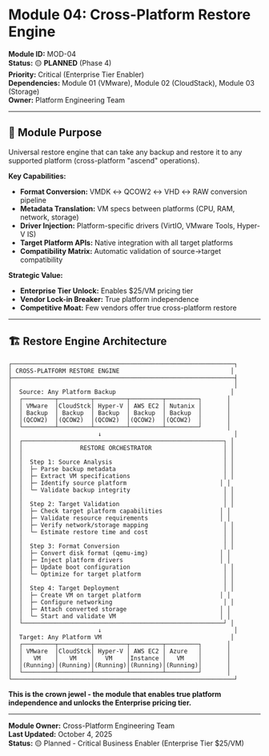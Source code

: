 # Module 04: Cross-Platform Restore Engine

**Module ID:** MOD-04  
**Status:** 🟡 **PLANNED** (Phase 4)  
**Priority:** Critical (Enterprise Tier Enabler)  
**Dependencies:** Module 01 (VMware), Module 02 (CloudStack), Module 03 (Storage)  
**Owner:** Platform Engineering Team

---

## 🎯 Module Purpose

Universal restore engine that can take any backup and restore it to any supported platform (cross-platform "ascend" operations).

**Key Capabilities:**
- **Format Conversion:** VMDK ↔ QCOW2 ↔ VHD ↔ RAW conversion pipeline
- **Metadata Translation:** VM specs between platforms (CPU, RAM, network, storage)
- **Driver Injection:** Platform-specific drivers (VirtIO, VMware Tools, Hyper-V IS)
- **Target Platform APIs:** Native integration with all target platforms
- **Compatibility Matrix:** Automatic validation of source→target compatibility

**Strategic Value:**
- **Enterprise Tier Unlock:** Enables $25/VM pricing tier
- **Vendor Lock-in Breaker:** True platform independence
- **Competitive Moat:** Few vendors offer true cross-platform restore

---

## 🏗️ Restore Engine Architecture

```
┌──────────────────────────────────────────────────────────────┐
│ CROSS-PLATFORM RESTORE ENGINE                               │
├──────────────────────────────────────────────────────────────┤
│                                                              │
│  Source: Any Platform Backup                                │
│  ┌─────────┬─────────┬─────────┬─────────┬─────────┐       │
│  │ VMware  │CloudStck│ Hyper-V │ AWS EC2 │ Nutanix │       │
│  │ Backup  │ Backup  │ Backup  │ Backup  │ Backup  │       │
│  │(QCOW2)  │(QCOW2)  │(QCOW2)  │(QCOW2)  │(QCOW2)  │       │
│  └─────────┴─────────┴─────────┴─────────┴─────────┘       │
│                        ↓                                     │
│  ┌────────────────────────────────────────────────────────┐ │
│  │                RESTORE ORCHESTRATOR                    │ │
│  │                                                        │ │
│  │  Step 1: Source Analysis                               │ │
│  │  ├─ Parse backup metadata                              │ │
│  │  ├─ Extract VM specifications                          │ │
│  │  ├─ Identify source platform                          │ │
│  │  └─ Validate backup integrity                          │ │
│  │                                                        │ │
│  │  Step 2: Target Validation                             │ │
│  │  ├─ Check target platform capabilities                │ │
│  │  ├─ Validate resource requirements                    │ │
│  │  ├─ Verify network/storage mapping                     │ │
│  │  └─ Estimate restore time and cost                     │ │
│  │                                                        │ │
│  │  Step 3: Format Conversion                             │ │
│  │  ├─ Convert disk format (qemu-img)                    │ │
│  │  ├─ Inject platform drivers                           │ │
│  │  ├─ Update boot configuration                          │ │
│  │  └─ Optimize for target platform                       │ │
│  │                                                        │ │
│  │  Step 4: Target Deployment                             │ │
│  │  ├─ Create VM on target platform                      │ │
│  │  ├─ Configure networking                               │ │
│  │  ├─ Attach converted storage                          │ │
│  │  └─ Start and validate VM                             │ │
│  └────────────────────────────────────────────────────────┘ │
│                        ↓                                     │
│  Target: Any Platform VM                                    │
│  ┌─────────┬─────────┬─────────┬─────────┬─────────┐       │
│  │ VMware  │CloudStck│ Hyper-V │ AWS EC2 │ Azure   │       │
│  │   VM    │   VM    │   VM    │Instance │   VM    │       │
│  │(Running)│(Running)│(Running)│(Running)│(Running)│       │
│  └─────────┴─────────┴─────────┴─────────┴─────────┘       │
└──────────────────────────────────────────────────────────────┘
```

**This is the crown jewel - the module that enables true platform independence and unlocks the Enterprise pricing tier.**

---

**Module Owner:** Cross-Platform Engineering Team  
**Last Updated:** October 4, 2025  
**Status:** 🟡 Planned - Critical Business Enabler (Enterprise Tier $25/VM)
